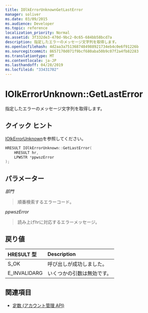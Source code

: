 ```yaml
---
title: IOlkErrorUnknownGetLastError
manager: soliver
ms.date: 03/09/2015
ms.audience: Developer
ms.topic: reference
localization_priority: Normal
ms.assetid: 3f332de3-470d-9bc2-0c65-684bb58bcd7a
description: 指定したエラーのメッセージ文字列を取得します。
ms.openlocfilehash: 4d2aa3a7513687484988921734eb4c0e6f91226b
ms.sourcegitcommit: 8657170d071f9bcf680aba50b9c07f2a4fb82283
ms.translationtype: MT
ms.contentlocale: ja-JP
ms.lasthandoff: 04/28/2019
ms.locfileid: "33431702"
---
```

# <a name="iolkerrorunknowngetlasterror"></a>IOlkErrorUnknown::GetLastError

指定したエラーのメッセージ文字列を取得します。 
  
## <a name="quick-info"></a>クイック ヒント

[IOlkErrorUnknown](iolkerrorunknown.md)を参照してください。
  
```cpp
HRESULT IOlkErrorUnknown::GetLastError(  
    HRESULT hr, 
    LPWSTR *ppwszError 
); 

```

## <a name="parameters"></a>パラメーター

_部門_
  
> 順番検索するエラーコード。
    
_ppwszError_
  
> 読み上げ*hr*に対応するエラーメッセージ。 
    
## <a name="return-values"></a>戻り値

|**HRESULT 型**|**Description**|
|:-----|:-----|
|S_OK  <br/> |呼び出しが成功しました。  <br/> |
|E_INVALIDARG  <br/> |いくつかの引数は無効です。  <br/> |
   
## <a name="see-also"></a>関連項目

- [定数 (アカウント管理 API)](constants-account-management-api.md)

